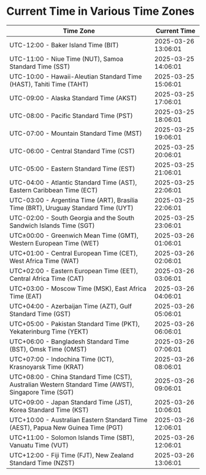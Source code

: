 # Current Time in Various Time Zones

| Time Zone | Current Time |
|-----------|--------------|
| UTC-12:00 - Baker Island Time (BIT) | 2025-03-26 13:06:01 |
| UTC-11:00 - Niue Time (NUT), Samoa Standard Time (SST) | 2025-03-25 14:06:01 |
| UTC-10:00 - Hawaii-Aleutian Standard Time (HAST), Tahiti Time (TAHT) | 2025-03-25 15:06:01 |
| UTC-09:00 - Alaska Standard Time (AKST) | 2025-03-25 17:06:01 |
| UTC-08:00 - Pacific Standard Time (PST) | 2025-03-25 18:06:01 |
| UTC-07:00 - Mountain Standard Time (MST) | 2025-03-25 19:06:01 |
| UTC-06:00 - Central Standard Time (CST) | 2025-03-25 20:06:01 |
| UTC-05:00 - Eastern Standard Time (EST) | 2025-03-25 21:06:01 |
| UTC-04:00 - Atlantic Standard Time (AST), Eastern Caribbean Time (ECT) | 2025-03-25 22:06:01 |
| UTC-03:00 - Argentina Time (ART), Brasília Time (BRT), Uruguay Standard Time (UYT) | 2025-03-25 22:06:01 |
| UTC-02:00 - South Georgia and the South Sandwich Islands Time (SGT) | 2025-03-25 23:06:01 |
| UTC±00:00 - Greenwich Mean Time (GMT), Western European Time (WET) | 2025-03-26 01:06:01 |
| UTC+01:00 - Central European Time (CET), West Africa Time (WAT) | 2025-03-26 02:06:01 |
| UTC+02:00 - Eastern European Time (EET), Central Africa Time (CAT) | 2025-03-26 03:06:01 |
| UTC+03:00 - Moscow Time (MSK), East Africa Time (EAT) | 2025-03-26 04:06:01 |
| UTC+04:00 - Azerbaijan Time (AZT), Gulf Standard Time (GST) | 2025-03-26 05:06:01 |
| UTC+05:00 - Pakistan Standard Time (PKT), Yekaterinburg Time (YEKT) | 2025-03-26 06:06:01 |
| UTC+06:00 - Bangladesh Standard Time (BST), Omsk Time (OMST) | 2025-03-26 07:06:01 |
| UTC+07:00 - Indochina Time (ICT), Krasnoyarsk Time (KRAT) | 2025-03-26 08:06:01 |
| UTC+08:00 - China Standard Time (CST), Australian Western Standard Time (AWST), Singapore Time (SGT) | 2025-03-26 09:06:01 |
| UTC+09:00 - Japan Standard Time (JST), Korea Standard Time (KST) | 2025-03-26 10:06:01 |
| UTC+10:00 - Australian Eastern Standard Time (AEST), Papua New Guinea Time (PGT) | 2025-03-26 12:06:01 |
| UTC+11:00 - Solomon Islands Time (SBT), Vanuatu Time (VUT) | 2025-03-26 12:06:01 |
| UTC+12:00 - Fiji Time (FJT), New Zealand Standard Time (NZST) | 2025-03-26 13:06:01 |
